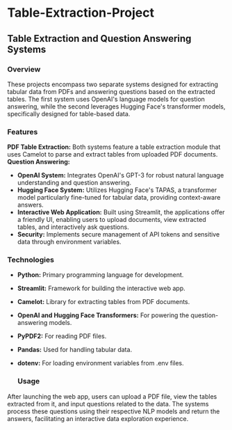 # Table-Extraction-Project

## **Table Extraction and Question Answering Systems** 

### Overview

These projects encompass two separate systems designed for extracting tabular data from PDFs and answering questions based on the extracted tables. 
The first system uses OpenAI's language models for question answering, while the second leverages Hugging Face's transformer models, specifically designed for table-based data.

### Features

**PDF Table Extraction:** Both systems feature a table extraction module that uses Camelot to parse and extract tables from uploaded PDF documents.
**Question Answering:**
- **OpenAI System:** Integrates OpenAI's GPT-3 for robust natural language understanding and question answering.
- **Hugging Face System:** Utilizes Hugging Face's TAPAS, a transformer model particularly fine-tuned for tabular data, providing context-aware answers.
- **Interactive Web Application:** Built using Streamlit, the applications offer a friendly UI, enabling users to upload documents, view extracted tables, and interactively ask questions.
- **Security:** Implements secure management of API tokens and sensitive data through environment variables.

### Technologies

- **Python:** Primary programming language for development.
- **Streamlit:** Framework for building the interactive web app.
- **Camelot:** Library for extracting tables from PDF documents.
- **OpenAI and Hugging Face Transformers:** For powering the question-answering models.
- **PyPDF2:** For reading PDF files.
- **Pandas:** Used for handling tabular data.
- **dotenv:** For loading environment variables from .env files.

  ### Usage
  
After launching the web app, users can upload a PDF file, view the tables extracted from it, and input questions related to the data. 
The systems process these questions using their respective NLP models and return the answers, facilitating an interactive data exploration experience.
